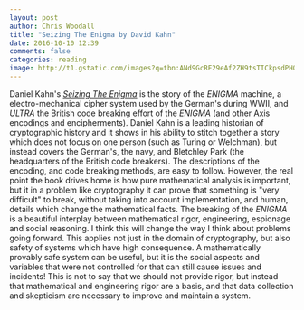```yaml
---
layout: post
author: Chris Woodall
title: "Seizing The Enigma by David Kahn"
date: 2016-10-10 12:39
comments: false
categories: reading
image: http://t1.gstatic.com/images?q=tbn:ANd9GcRF29eAf2ZH9tsTICkpsdPHOThPyAzvq5BGp9kmV87-3kIb6UWj
---
```


Daniel Kahn's [_Seizing The Enigma_](http://amzn.to/2eoZ6Jx) is the story of the _ENIGMA_ machine, a
electro-mechanical cipher system used by the German's during WWII, and _ULTRA_
the British code breaking effort of the _ENIGMA_ (and other Axis encodings and
encipherments). Daniel Kahn is a leading historian of cryptographic history and
it shows in his ability to stitch together a story which does not focus on one
person (such as Turing or Welchman), but instead covers the German's, the navy,
and Bletchley Park (the headquarters of the British code breakers). The descriptions
of the encoding, and code breaking methods, are easy to follow. However, the real
point the book drives home is how pure mathematical analysis is important, but
it in a problem like cryptography it can prove that something is "very difficult"
to break, without taking into account implementation, and human, details which
change the mathematical facts. The breaking of the _ENIGMA_ is a beautiful interplay
between mathematical rigor, engineering, espionage and social reasoning. I think
this will change the way I think about problems going forward. This applies not
just in the domain of cryptography, but also safety of systems which have high
consequence. A mathematically provably safe system can be useful, but it is
the social aspects and variables that were not controlled for that can still
cause issues and incidents! This is not to say that we should not provide rigor,
but instead that mathematical and engineering rigor are a basis, and that data
collection and skepticism are necessary to improve and maintain a system.
